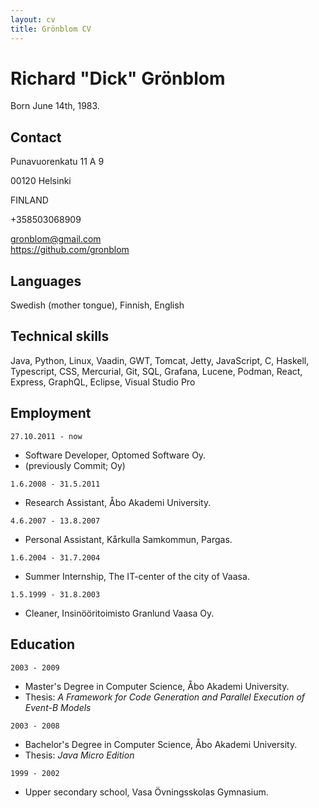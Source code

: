 ```yaml
---
layout: cv
title: Grönblom CV
---
```

# Richard "Dick" Grönblom
Born June 14th, 1983.

## Contact
Punavuorenkatu 11 A 9

00120 Helsinki

FINLAND

+358503068909

<div id="webaddress">
 <a href="gronblom@gmail.com">gronblom@gmail.com</a>
</div>
<div id="webaddress">
 <a href="https://github.com/gronblom">https://github.com/gronblom</a>
</div>

## Languages

Swedish (mother tongue), Finnish, English


## Technical skills

Java, Python, Linux, Vaadin, GWT, Tomcat, Jetty, JavaScript, C, Haskell, Typescript, CSS, Mercurial, Git, SQL, Grafana, Lucene, Podman, React, Express, GraphQL, Eclipse, Visual Studio Pro


## Employment

`27.10.2011 - now`
- Software Developer, Optomed Software Oy.
- (previously Commit; Oy)

`1.6.2008 - 31.5.2011`
- Research Assistant, Åbo Akademi University.

`4.6.2007 - 13.8.2007`
- Personal Assistant, Kårkulla Samkommun, Pargas.

`1.6.2004 - 31.7.2004`
- Summer Internship, The IT-center of the city of Vaasa.

`1.5.1999 - 31.8.2003`
- Cleaner, Insinööritoimisto Granlund Vaasa Oy.


## Education

`2003 - 2009`
 - Master's Degree in Computer Science, Åbo Akademi University.
 - Thesis: _A Framework for Code Generation and Parallel Execution of Event-B Models_

`2003 - 2008`
 - Bachelor's Degree in Computer Science, Åbo Akademi University.
 - Thesis: _Java Micro Edition_

`1999 - 2002`
 - Upper secondary school, Vasa Övningsskolas Gymnasium.


<!-- ### Footer

Last updated: August 2021 -->


